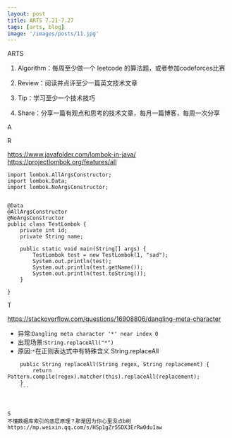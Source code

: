 ```yaml
---
layout: post
title: ARTS 7.21-7.27
tags: [arts, blog]
image: '/images/posts/11.jpg'
---
```


ARTS

1. Algorithm：每周至少做一个 leetcode 的算法题，或者参加codeforces比赛

2. Review：阅读并点评至少一篇英文技术文章

3. Tip：学习至少一个技术技巧

4. Share：分享一篇有观点和思考的技术文章，每月一篇博客，每周一次分享



A

R

https://www.javafolder.com/lombok-in-java/
https://projectlombok.org/features/all

```
import lombok.AllArgsConstructor;
import lombok.Data;
import lombok.NoArgsConstructor;


@Data
@AllArgsConstructor
@NoArgsConstructor
public class TestLombok {
    private int id;
    private String name;

    public static void main(String[] args) {
        TestLombok test = new TestLombok(1, "sad");
        System.out.println(test);
        System.out.println(test.getName());
        System.out.println(test.toString());
    }

}

```


T

https://stackoverflow.com/questions/16908806/dangling-meta-character

- 异常:`Dangling meta character '*' near index 0`
- 出现场景:`String.replaceAll("*")`
- 原因:`*`在正则表达式中有特殊含义
String.replaceAll
```
    public String replaceAll(String regex, String replacement) {
        return Pattern.compile(regex).matcher(this).replaceAll(replacement);
    }
    ```



S
不懂数据库索引的底层原理？那是因为你心里没点b树
https://mp.weixin.qq.com/s/HSp1gZr55DX3ErRw0du1aw